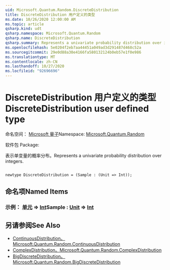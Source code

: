 ```yaml
---
uid: Microsoft.Quantum.Random.DiscreteDistribution
title: DiscreteDistribution 用户定义的类型
ms.date: 10/26/2020 12:00:00 AM
ms.topic: article
qsharp.kind: udt
qsharp.namespace: Microsoft.Quantum.Random
qsharp.name: DiscreteDistribution
qsharp.summary: Represents a univariate probability distribution over integers.
ms.openlocfilehash: 5e0204f2eb7aa44451a049ad3d291487d468c52a
ms.sourcegitcommit: 29e0d88a30e4166fa580132124b0eb57e1f0e986
ms.translationtype: MT
ms.contentlocale: zh-CN
ms.lasthandoff: 10/27/2020
ms.locfileid: "92696696"
---
```

# <a name="discretedistribution-user-defined-type"></a><span data-ttu-id="dbac2-102">DiscreteDistribution 用户定义的类型</span><span class="sxs-lookup"><span data-stu-id="dbac2-102">DiscreteDistribution user defined type</span></span>

<span data-ttu-id="dbac2-103">命名空间： [Microsoft 量子](xref:Microsoft.Quantum.Random)</span><span class="sxs-lookup"><span data-stu-id="dbac2-103">Namespace: [Microsoft.Quantum.Random](xref:Microsoft.Quantum.Random)</span></span>

<span data-ttu-id="dbac2-104">软件包 [](https://nuget.org/packages/)</span><span class="sxs-lookup"><span data-stu-id="dbac2-104">Package: [](https://nuget.org/packages/)</span></span>


<span data-ttu-id="dbac2-105">表示单变量的概率分布。</span><span class="sxs-lookup"><span data-stu-id="dbac2-105">Represents a univariate probability distribution over integers.</span></span>

```qsharp

newtype DiscreteDistribution = (Sample : (Unit => Int));
```



## <a name="named-items"></a><span data-ttu-id="dbac2-106">命名项</span><span class="sxs-lookup"><span data-stu-id="dbac2-106">Named Items</span></span>

### <a name="sample--unit--int"></a><span data-ttu-id="dbac2-107">示例： [单元](xref:microsoft.quantum.lang-ref.unit) => [Int](xref:microsoft.quantum.lang-ref.int)</span><span class="sxs-lookup"><span data-stu-id="dbac2-107">Sample : [Unit](xref:microsoft.quantum.lang-ref.unit) => [Int](xref:microsoft.quantum.lang-ref.int)</span></span> 



## <a name="see-also"></a><span data-ttu-id="dbac2-108">另请参阅</span><span class="sxs-lookup"><span data-stu-id="dbac2-108">See Also</span></span>

- [<span data-ttu-id="dbac2-109">ContinuousDistribution。</span><span class="sxs-lookup"><span data-stu-id="dbac2-109">Microsoft.Quantum.Random.ContinuousDistribution</span></span>](xref:Microsoft.Quantum.Random.ContinuousDistribution)
- [<span data-ttu-id="dbac2-110">ComplexDistribution。</span><span class="sxs-lookup"><span data-stu-id="dbac2-110">Microsoft.Quantum.Random.ComplexDistribution</span></span>](xref:Microsoft.Quantum.Random.ComplexDistribution)
- [<span data-ttu-id="dbac2-111">BigDiscreteDistribution。</span><span class="sxs-lookup"><span data-stu-id="dbac2-111">Microsoft.Quantum.Random.BigDiscreteDistribution</span></span>](xref:Microsoft.Quantum.Random.BigDiscreteDistribution)